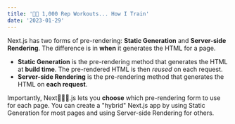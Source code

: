 ```yaml
---
title: '💪🏻 1,000 Rep Workouts... How I Train'
date: '2023-01-29'
---
```


Next.js has two forms of pre-rendering: **Static Generation** and **Server-side Rendering**. The difference is in **when** it generates the HTML for a page.

- **Static Generation** is the pre-rendering method that generates the HTML at **build time**. The pre-rendered HTML is then _reused_ on each request.
- **Server-side Rendering** is the pre-rendering method that generates the HTML on **each request**.

Importantly, Next👨🏻‍💻.js lets you **choose** which pre-rendering form to use for each page. You can create a "hybrid" Next.js app by using Static Generation for most pages and using Server-side Rendering for others.